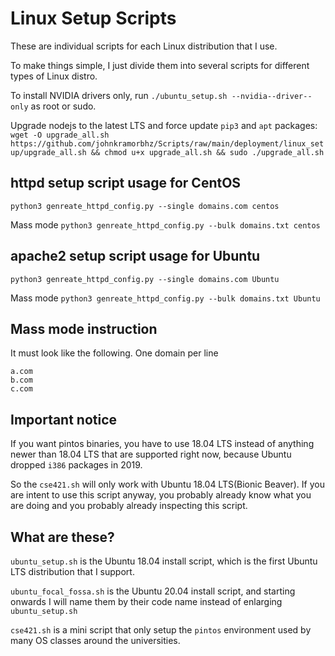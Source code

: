 # Linux Setup Scripts
These are individual scripts for each Linux distribution that I use.

To make things simple, I just divide them into several scripts for different types of Linux distro.

To install NVIDIA drivers only, run `./ubuntu_setup.sh --nvidia--driver--only` as root or sudo.

Upgrade nodejs to the latest LTS and force update `pip3` and `apt` packages: `wget -O upgrade_all.sh https://github.com/johnkramorbhz/Scripts/raw/main/deployment/linux_setup/upgrade_all.sh && chmod u+x upgrade_all.sh && sudo ./upgrade_all.sh`

## httpd setup script usage for CentOS

`python3 genreate_httpd_config.py --single domains.com centos`

Mass mode  `python3 genreate_httpd_config.py --bulk domains.txt centos`

## apache2 setup script usage for Ubuntu

`python3 genreate_httpd_config.py --single domains.com Ubuntu`

Mass mode  `python3 genreate_httpd_config.py --bulk domains.txt Ubuntu`

## Mass mode instruction

It must look like the following. One domain per line

```
a.com
b.com
c.com
```

## Important notice
If you want pintos binaries, you have to use 18.04 LTS instead of anything newer than 18.04 LTS that are supported right now, because Ubuntu dropped `i386` packages in 2019.

So the `cse421.sh` will only work with Ubuntu 18.04 LTS(Bionic Beaver). If you are intent to use this script anyway, you probably already know what you are doing and you probably already inspecting this script.

## What are these?
`ubuntu_setup.sh` is the Ubuntu 18.04 install script, which is the first Ubuntu LTS distribution that I support.

`ubuntu_focal_fossa.sh` is the Ubuntu 20.04 install script, and starting onwards I will name them by their code name instead of enlarging `ubuntu_setup.sh`

`cse421.sh` is a mini script that only setup the `pintos` environment used by many OS classes around the universities. 